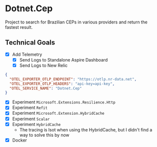 # Dotnet.Cep

Project to search  for Brazilian CEPs in various providers and return the fastest result.


## Technical Goals

- [x] Add Telemetry
  - [x] Send Logs to Standalone Aspire Dashboard
  - [x] Send Logs to New Relic
  
```json
{
  "OTEL_EXPORTER_OTLP_ENDPOINT": "https://otlp.nr-data.net",
  "OTEL_EXPORTER_OTLP_HEADERS": "api-key=api-key",
  "OTEL_SERVICE_NAME": "Dotnet.Cep"
}
```
- [x] Experiment `Microsoft.Extensions.Resilience.Http`
- [x] Experiment `Refit`
- [x] Experiment `Microsoft.Extension.HybridCache`
- [x] Experiment `Scalar`
- [x] Experiment `HybridCache`
  - The tracing is lsot when using the HybridCache, but I didn't find a way to solve this by now
- [x] Docker
